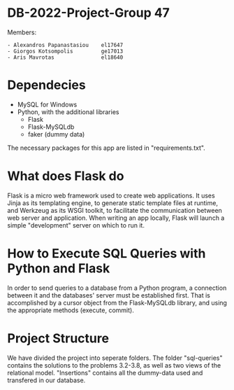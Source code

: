 # DB-2022-Project-Group 47

Members:  

    - Alexandros Papanastasiou    el17647
    - Giorgos Kotsompolis         ge17013
    - Aris Mavrotas               el18640


# Dependecies 

- MySQL for Windows
- Python, with the additional libraries
    - Flask
    - Flask-MySQLdb
    - faker (dummy data)

The necessary packages for this app are listed in "requirements.txt".


# What does Flask do

Flask is a micro web framework used to create web applications. It uses Jinja as its templating engine, to generate static template files at runtime, and Werkzeug as its WSGI toolkit, to facilitate the communication between web server and application. When writing an app locally, Flask will launch a simple "development" server on which to run it.



# How to Execute SQL Queries with Python and Flask

In order to send queries to a database from a Python program, a connection between it and the databases' server must be established first. That is accomplished by a cursor object from the Flask-MySQLdb library, and using the appropriate methods (execute, commit).


# Project Structure

We have divided the project into seperate folders. The folder "sql-queries" contains the solutions to the problems 3.2-3.8, as well as two views of the relational model. "Insertions" contains all the dummy-data used and transfered in our database.
